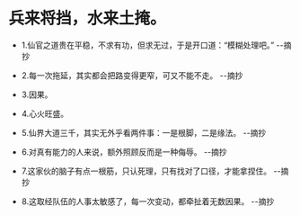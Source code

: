 # 兵来将挡，水来土掩。

- 1.仙官之道贵在平稳，不求有功，但求无过，于是开口道：“模糊处理吧。” --摘抄

- 2.每一次拖延，其实都会把路变得更窄，可又不能不走。 --摘抄

- 3.因果。

- 4.心火旺盛。

- 5.仙界大道三千，其实无外乎看两件事：一是根脚，二是缘法。 --摘抄

- 6.对真有能力的人来说，额外照顾反而是一种侮辱。 --摘抄

- 7.这家伙的脑子有点一根筋，只认死理，只有找对了口径，才能拿捏住。 --摘抄

- 8.这取经队伍的人事太敏感了，每一次变动，都牵扯着无数因果。 --摘抄
